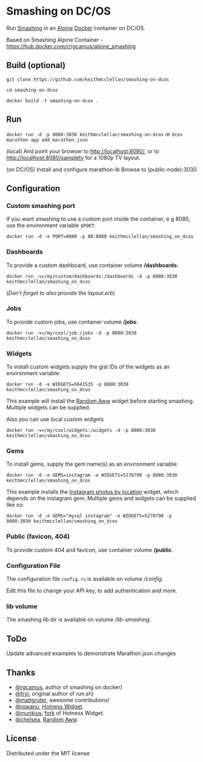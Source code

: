 # Smashing on DC/OS
Run [Smashing](http://dashing.io/) in an [Alpine](https://alpinelinux.org/about/) [Docker](http://docker.io/) container on DC/OS.

Based on Smashing Alpine Container - https://hub.docker.com/r/rgcamus/alpine_smashing

## Build (optional)

```git clone https://github.com/keithmcclellan/smashing-on-dcos```

```cd smashing-on-dcos```

```docker build -t smashing-on-dcos . ```

## Run
```docker run -d -p 8080:3030 keithmcclellan/smashing-on-dcos```
or 
```dcos marathon app add marathon.json```

(local)
And point your browser to [http://localhost:8080/](http://localhost:8080/),
or to [http://localhost:8080/sampletv](http://localhost:8080/sampletv) for a 1080p TV layout.

(on DC/OS)
Install and configure marathon-lb
Browse to (public-node):3030

## Configuration
### Custom smashing port
If you want smashing to use a custom port inside the container, e g 8080, use the environment variable `$PORT`:

```docker run -d -e PORT=8080 -p 80:8080 keithmcclellan/smashing_on_dcos```

### Dashboards
To provide a custom dashboard, use container volume **/dashboards**:

```docker run -v=/my/custom/dashboards:/dashboards -d -p 8080:3030 keithmcclellan/smashing_on_dcos```

(*Don't forget to also provide the layout.erb*)

### Jobs
To provide custom jobs, use container volume **/jobs**:

```docker run -v=/my/cool/job:/jobs -d -p 8080:3030 keithmcclellan/smashing_on_dcos```

### Widgets
To install custom widgets supply the gist IDs of the widgets as an environment variable:

```docker run -d -e WIDGETS=5641535 -p 8080:3030 keithmcclellan/smashing_on_dcos```

This example will install the [Random Aww](https://gist.github.com/chelsea/5641535) widget
before starting smashing. Multiple widgets can be supplied.

Also you can use local custom widgets

```docker run -v=/my/cool/widgets:/widgets -d -p 8080:3030 keithmcclellan/smashing_on_dcos```


### Gems
To install gems, supply the gem name(s) as an environment variable:

```docker run -d -e GEMS=instagram -e WIDGETS=5278790 -p 8080:3030 keithmcclellan/smashing_on_dcos```

This example installs the [Instagram photos by location](https://gist.github.com/mjamieson/5278790) widget,
which depends on the instagram gem. Multiple gems and widgets can be supplied like so:

```docker run -d -e GEMS="mysql instagram" -e WIDGETS=5278790 -p 8080:3030 keithmcclellan/smashing_on_dcos```

### Public (favicon, 404)
To provide custom 404 and favicon, use container volume **/public**.

### Configuration File
The configuration file ```config.ru``` is available on volume */config*.

Edit this file to change your API key, to add authentication and more.

### lib volume
The smashing lib dir is available on volume */lib-smashing*.

## ToDo
Update advanced examples to demonstrate Marathon.json changes

## Thanks
- [@rgcamus](https://github.com/rgcamus), author of smashing on docker)
- [@frvi](https://github.com/frvi), original author of run.sh)
- [@mattgruter](https://github.com/mattgruter), awesome contributions!
- [@rowanu](https://github.com/rowanu), [Hotness Widget](https://gist.github.com/rowanu/6246149).
- [@munkius](https://github.com/munkius), [fork](https://gist.github.com/munkius/9209839) of Hotness Widget.
- [@chelsea](https://github.com/chelsea), [Random Aww](https://gist.github.com/chelsea/5641535).

## License
Distributed under the MIT license
